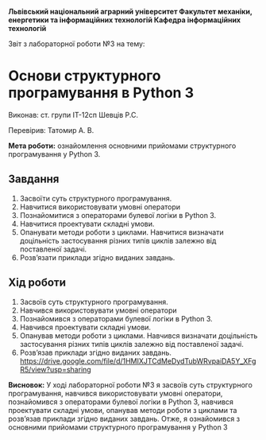 ﻿
**Львівський національний аграрний університет
Факультет механіки, енергетики та інформаційних технологій
Кафедра інформаційних технологій**

Звіт з лабораторної роботи №3
на тему: 

# Основи структурного програмування в Python 3

Виконав: ст. групи ІТ-12сп Шевців Р.С.

Перевірив: Татомир А. В.

**Мета роботи:** ознайомлення основними прийомами структурного програмування у Python 3.

## Завдання
1. Засвоїти суть структурного програмування.
2. Навчитися використовувати умовні оператори
3. Познайомитися з операторами булевої логіки в Python 3.
4. Навчитися проектувати складні умови.
5. Опанувати методи роботи з циклами. Навчитися визначати доцільність
застосування різних типів циклів залежно від поставленої задачі.
6. Розв’язати приклади згідно виданих завдань.

## Хід роботи
1. Засвоїв суть структурного програмування.
2. Навчився використовувати умовні оператори
3. Познайомився з операторами булевої логіки в Python 3.
4. Навчився проектувати складні умови.
5. Опанував методи роботи з циклами. Навчився визначати доцільність застосування різних типів циклів залежно від поставленої задачі.
6. Розв’язав приклади згідно виданих завдань.
https://drive.google.com/file/d/1HMIXJTCdMeDydTubWRvpaiDA5Y_XFgR5/view?usp=sharing

**Висновок:** У ході лабораторної роботи №3 я засвоїв суть структурного програмування, навчився використовувати умовні оператори, познайомився з операторами булевої логіки в Python 3, навчився проектувати складні умови, опанував методи роботи з циклами та розв’язав приклади згідно виданих завдань. Отже, я ознайомився з основними прийомами структурного програмування у Python 3
